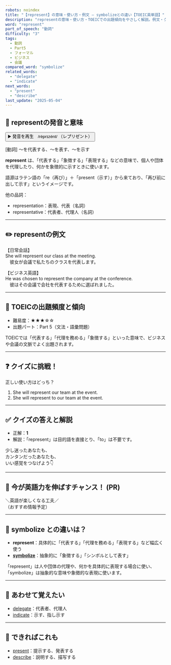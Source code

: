```yaml
---
robots: noindex
title: "【represent】の意味・使い方・例文 ― symbolizeとの違い【TOEIC英単語】"
description: "representの意味・使い方・TOEICでの出題傾向をやさしく解説。例文・クイズ付きでsymbolizeとの違いもわかりやすく学べます。"
word: "represent"
part_of_speech: "動詞"
difficulty: "3"
tags:
  - 動詞
  - Part5
  - フォーマル
  - ビジネス
  - 会議
compared_word: "symbolize"
related_words:
  - "delegate"
  - "indicate"
next_words:
  - "present"
  - "describe"
last_update: "2025-05-04"
---
```


## 🔰 representの発音と意味

<button class="play-audio" onclick="playTTS('represent')">
  <span class="play-audio-main">
    ▶️ 発音を再生　/rèprɪzént/
  </span>
  <span class="play-audio-sub">
    （レプリゼント）
  </span>
</button>

[動詞] ～を代表する、～を表す、～を示す

**represent** は、「代表する」「象徴する」「表現する」などの意味で、個人や団体を代理したり、何かを象徴的に示すときに使います。

語源はラテン語の「re（再び）」＋「present（示す）」から来ており、「再び前に出して示す」というイメージです。

他の品詞：  
- representation：表現、代表（名詞）
- representative：代表者、代理人（名詞）

---

## ✏️ representの例文

【日常会話】  
She will represent our class at the meeting.  
　彼女が会議で私たちのクラスを代表します。

【ビジネス英語】  
He was chosen to represent the company at the conference.  
　彼はその会議で会社を代表するために選ばれました。

---

## 🎯 TOEICの出題頻度と傾向

- 難易度：★★★☆☆
- 出題パート：Part 5（文法・語彙問題）

TOEICでは「代表する」「代理を務める」「象徴する」といった意味で、ビジネスや会議の文脈でよく出題されます。

---

## ❓ クイズに挑戦！

正しい使い方はどっち？

1. She will represent our team at the event.  
2. She will represent to our team at the event.

---

## ✅ クイズの答えと解説

- 正解：**1**
- 解説：「represent」は目的語を直接とり、「to」は不要です。

少し迷ったあなたも、  
カンタンだったあなたも、  
いい感覚をつなげよう👇️

---

## 🚀 今が英語力を伸ばすチャンス！ (PR)

<div class="info-center">
＼英語が楽しくなる工夫／<br>  
（おすすめ情報予定）
</div>

---

## 🤔  symbolize との違いは？

- **represent**：具体的に「代表する」「代理を務める」「表現する」など幅広く使う
- **[symbolize](/symbolize)**：抽象的に「象徴する」「シンボルとして表す」

「represent」は人や団体の代理や、何かを具体的に表現する場合に使い、「symbolize」は抽象的な意味や象徴的な表現に使います。

---

## 🧩 あわせて覚えたい

- [delegate](/delegate)：代表者、代理人
- [indicate](/indicate)：示す、指し示す

---

## 📖 できればこれも

- [present](/present)：提示する、発表する
- [describe](/describe)：説明する、描写する

<!-- cvid: aid21_bid25 -->
